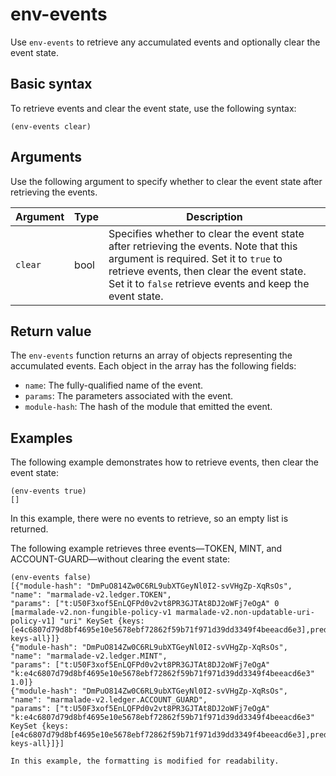 # env-events

Use `env-events` to retrieve any accumulated events and optionally clear the event state.

## Basic syntax

To retrieve events and clear the event state, use the following syntax:

```pact
(env-events clear)
```

## Arguments

Use the following argument to specify whether to clear the event state after retrieving the events.

| Argument | Type | Description |
| --- | --- | --- |
| `clear` | bool | Specifies whether to clear the event state after retrieving the events. Note that this argument is required. Set it to `true` to retrieve events, then clear the event state. Set it to `false` retrieve events and keep the event state. |

## Return value

The `env-events` function returns an array of objects representing the accumulated events. 
Each object in the array has the following fields:

- `name`: The fully-qualified name of the event.
- `params`: The parameters associated with the event.
- `module-hash`: The hash of the module that emitted the event.

## Examples

The following example demonstrates how to retrieve events, then clear the event state:

```pact
(env-events true)
[]
```

In this example, there were no events to retrieve, so an empty list is returned.

The following example retrieves three events—TOKEN, MINT, and ACCOUNT-GUARD—without clearing the event state:

```pact
(env-events false)
[{"module-hash": "DmPuO814Zw0C6RL9ubXTGeyNl0I2-svVHgZp-XqRsOs",
"name": "marmalade-v2.ledger.TOKEN",
"params": ["t:U50F3xof5EnLQFPd0v2vt8PR3GJTAt8DJ2oWFj7eOgA" 0 [marmalade-v2.non-fungible-policy-v1 marmalade-v2.non-updatable-uri-policy-v1] "uri" KeySet {keys: [e4c6807d79d8bf4695e10e5678ebf72862f59b71f971d39dd3349f4beeacd6e3],pred: keys-all}]} 
{"module-hash": "DmPuO814Zw0C6RL9ubXTGeyNl0I2-svVHgZp-XqRsOs",
"name": "marmalade-v2.ledger.MINT",
"params": ["t:U50F3xof5EnLQFPd0v2vt8PR3GJTAt8DJ2oWFj7eOgA" "k:e4c6807d79d8bf4695e10e5678ebf72862f59b71f971d39dd3349f4beeacd6e3" 1.0]} 
{"module-hash": "DmPuO814Zw0C6RL9ubXTGeyNl0I2-svVHgZp-XqRsOs",
"name": "marmalade-v2.ledger.ACCOUNT_GUARD",
"params": ["t:U50F3xof5EnLQFPd0v2vt8PR3GJTAt8DJ2oWFj7eOgA" "k:e4c6807d79d8bf4695e10e5678ebf72862f59b71f971d39dd3349f4beeacd6e3" KeySet {keys: [e4c6807d79d8bf4695e10e5678ebf72862f59b71f971d39dd3349f4beeacd6e3],pred: keys-all}]}]

In this example, the formatting is modified for readability.